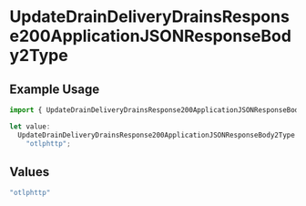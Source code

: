 # UpdateDrainDeliveryDrainsResponse200ApplicationJSONResponseBody2Type

## Example Usage

```typescript
import { UpdateDrainDeliveryDrainsResponse200ApplicationJSONResponseBody2Type } from "@vercel/sdk/models/updatedrainop.js";

let value:
  UpdateDrainDeliveryDrainsResponse200ApplicationJSONResponseBody2Type =
    "otlphttp";
```

## Values

```typescript
"otlphttp"
```